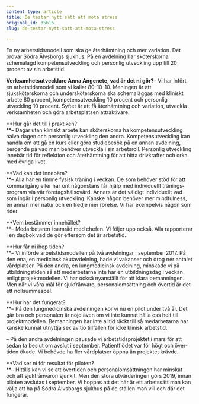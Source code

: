 ```yaml
---
content_type: article
title: De testar nytt sätt att mota stress
original_id: 35616
slug: de-testar-nytt-satt-att-mota-stress

---
```


En ny arbetstidsmodell som ska ge återhämtning och mer variation. Det prövar Södra Älvsborgs sjukhus. På en avdelning har sköterskorna schemalagd kompetens­utveckling och personlig utveckling upp till 20 procent av sin arbetstid.

**Verksamhetsutvecklare Anna Angenete, vad är det ni gör?**– Vi har infört en arbetstidsmodell som vi kallar 80-10-10. Meningen är att sjuksköterskorna och under­sköterskorna ska schemaläggas med kliniskt arbete 80 procent, kompetens­utveckling 10 procent och personlig utveckling 10 procent. Syftet är att få återhämtning och variation, utveckla verksamheten och göra arbets­platsen attraktivare.

**Hur går det till i praktiken?  
**– Dagar utan kliniskt arbete kan sköterskorna ha kompetens­utveckling halva dagen och personlig utveckling den andra. Kompetens­utveckling kan handla om att gå en kurs eller göra studiebesök på en annan avdelning, beroende på vad man behöver utveckla i sin arbetsroll. Personlig utveckling innebär tid för reflektion och återhämtning för att hitta drivkrafter och orka med övriga livet.

**Vad kan det innebära?  
**– Alla har en timme fysisk träning i veckan. De som behöver stöd för att komma igång eller har ont någonstans får hjälp med individuellt tränings­program via vår företags­hälso­vård. Annars är det väldigt individuellt vad som ingår i personlig utveckling. Kanske någon behöver mer mindfulness, en annan mer natur och en tredje mer rörelse. Vi har exempelvis någon som rider.

**Vem bestämmer innehållet?  
**– Medarbetaren i samråd med chefen. Vi följer upp också. Alla rapporterar i en dagbok vad de gör eftersom det är arbetstid.

**Hur får ni ihop tiden?  
**– Vi införde arbetstids­modellen på två avdelningar i september 2017. På den ena, en medicinsk akut­avdelning, hade vi vakanser och drog ner antalet vård­platser. På den andra, en lung­medicinsk avdelning, minskade vi på utbildnings­tiden så att medarbetarna inte har en utbildnings­dag i veckan enligt projekt­modellen. Vi har också nyanställt för att klara bemanningen. Men når vi våra mål för sjuk­frånvaro, personal­omsättning och övertid är det ett noll­summespel.

**Hur har det fungerat?  
**– På den lung­medicinska avdelningen kör vi nu en pilot under två år. Det går bra och personalen är nöjd även om vi inte kunnat hålla oss helt till projekt­modellen. Bemanningen har inte alltid räckt till så medarbetarna har kanske kunnat utnyttja sex av tio till­fällen för icke klinisk arbetstid.

– På den andra avdelningen pausade vi arbetstids­projektet i mars för att sedan ta beslut om avslut i september. Patient­flödet var för högt och över­tiden ökade. Vi behövde ha fler vård­platser öppna än projektet krävde. 

**Vad ser ni för resultat för piloten?  
**– Hittills kan vi se att över­tiden och personal­omsättningen har minskat och att sjuk­frånvaron sjunkit. Men den stora ut­värderingen görs 2019, innan piloten avslutas i september. Vi hoppas att det här är ett arbets­sätt man kan välja att ha på Södra Älvsborgs sjukhus på de ställen man vill och där det fungerar.

